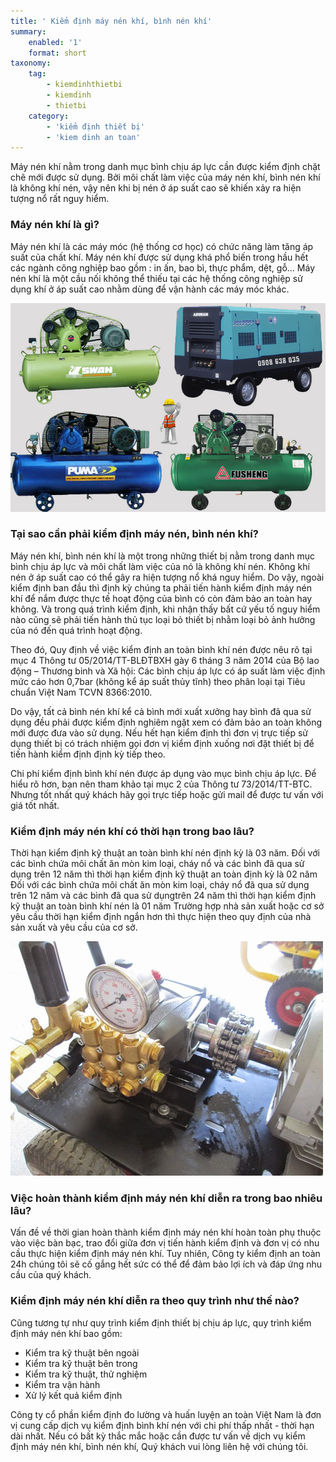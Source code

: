 ```yaml
---
title: ' Kiểm định máy nén khí, bình nén khí'
summary:
    enabled: '1'
    format: short
taxonomy:
    tag:
        - kiemdinhthietbi
        - kiemdinh
        - thietbi
    category:
        - 'kiểm định thiết bị'
        - 'kiem dinh an toan'
---
```


Máy nén khí nằm trong danh mục bình chịu áp lực cần được kiểm định chặt chẽ mới được sử dụng. Bởi môi chất làm việc của máy nén khí, bình nén khí là không khí nén, vậy nên khi bị nén ở áp suất cao sẽ khiến xảy ra hiện tượng nổ rất nguy hiểm.

### Máy nén khí là gì?

Máy nén khí là các máy móc (hệ thống cơ học) có chức năng làm tăng áp suất của chất khí. Máy nén khí được sử dụng khá phổ biến trong hầu hết các ngành công nghiệp bao gồm : in ấn, bao bì, thực phẩm, dệt, gỗ... Máy nén khí là một cầu nối không thể thiếu tại các hệ thống công nghiệp sử dụng khí ở áp suất cao nhằm dùng để vận hành các máy móc khác.

![kiem dinh may nen khi](kiem-dinh-may-nen-khi-1.jpg)

### Tại sao cần phải kiểm định máy nén, bình nén khí?
Máy nén khí, bình nén khí là một trong những thiết bị nằm trong danh mục bình chịu áp lực và môi chất làm việc của nó là không khí nén. Không khí nén ở áp suất cao có thể gây ra hiện tượng nổ khá nguy hiểm. Do vậy, ngoài kiểm định ban đầu thì định kỳ chúng ta phải tiến hành kiểm định máy nén khí để nắm được thực tế hoạt động của bình có còn đảm bảo an toàn hay không. Và trong quá trình kiểm định, khi nhận thấy bất cứ yếu tố nguy hiểm nào cũng sẽ phải tiến hành thủ tục loại bỏ thiết bị nhằm loại bỏ ảnh hưởng của nó đến quá trình hoạt động.

Theo đó, Quy định về việc kiểm định an toàn bình khí nén được nêu rõ tại mục 4 Thông tư 05/2014/TT-BLĐTBXH gày 6 tháng 3 năm 2014 của Bộ lao động – Thương binh và Xã hội: Các bình chịu áp lực có áp suất làm việc định mức cáo hơn 0,7bar (không kể áp suất thủy tĩnh) theo phân loại tại Tiêu chuẩn Việt Nam TCVN 8366:2010.

Do vậy, tất cả bình nén khí kể cả bình mới xuất xưởng hay bình đã qua sử dụng đều phải được kiểm định nghiêm ngặt xem có đảm bảo an toàn không mới được đưa vào sử dụng. Nếu hết hạn kiểm định thì đơn vị trực tiếp sử dụng thiết bị có trách nhiệm gọi đơn vị kiểm định xuống nơi đặt thiết bị để tiến hành kiểm định định kỳ tiếp theo.

Chi phí kiểm định bình khí nén được áp dụng vào mục bình chịu áp lực. Để hiểu rõ hơn, bạn nên tham khảo tại mục 2 của Thông tư 73/2014/TT-BTC. Nhưng tốt nhất quý khách hãy gọi trực tiếp hoặc gửi mail để được tư vấn với giá tốt nhất.

### Kiểm định máy nén khí có thời hạn trong bao lâu?

Thời hạn kiểm định kỹ thuật an toàn bình khí nén định kỳ là 03 năm. Đối với các bình chứa môi chất ăn mòn kim loại, cháy nổ và các bình đã qua sử dụng trên 12 năm thì thời hạn kiểm định kỹ thuật an toàn định kỳ là 02 năm
Đối với các bình chứa môi chất ăn mòn kim loại, cháy nổ đã qua sử dụng trên 12 năm và các bình đã qua sử dụngtrên 24 năm thì thời hạn kiểm định kỹ thuật an toàn bình khí nén là 01 năm
Trường hợp nhà sản xuất hoặc cơ sở yêu cầu thời hạn kiểm định ngắn hơn thì thực hiện theo quy định của nhà sản xuất và yêu cầu của cơ sở.

![kiem dinh may nen khi 1](kiem-dinh-may-nen-khi-1-1.jpg)

### Việc hoàn thành kiểm định máy nén khí diễn ra trong bao nhiêu lâu?

Vấn đề về thời gian hoàn thành kiểm định máy nén khí hoàn toàn phụ thuộc vào việc bàn bạc, trao đổi giữa đơn vị tiến hành kiểm định và đơn vị có nhu cầu thực hiện kiểm định máy nén khí. Tuy nhiên, Công ty kiểm định an toàn 24h chúng tôi sẽ cố gắng hết sức có thể để đảm bảo lợi ích và đáp ứng nhu cầu của quý khách.

### Kiểm định máy nén khí diễn ra theo quy trình như thế nào?

Cũng tương tự như quy trình kiểm định thiết bị chịu áp lực, quy trình kiểm định máy nén khí bao gồm:

- Kiểm tra kỹ thuật bên ngoài
- Kiểm tra kỹ thuật bên trong
- Kiểm tra kỹ thuật, thử nghiệm
- Kiểm tra vận hành
- Xử lý kết quả kiểm định

Công ty cổ phần kiểm định đo lường và huấn luyện an toàn Việt Nam là đơn vị cung cấp dịch vụ kiểm định bình khí nén với chi phí thấp nhất - thời hạn dài nhất. Nếu có bất kỳ thắc mắc hoặc cần được tư vấn về dịch vụ kiểm định máy nén khí, bình nén khí, Quý khách vui lòng liên hệ với chúng tôi.